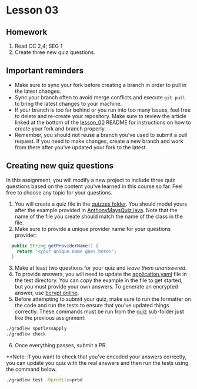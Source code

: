 # Lesson 03

## Homework

1. Read CC 2,4; SEG 1 
1. Create three new quiz questions.

## Important reminders

* Make sure to sync your fork before creating a branch in order to pull in the latest changes.
* Sync your branch often to avoid merge conflicts and execute `git pull` to bring the latest changes to your machine.
* If your branch is too far behind or you run into too many issues, feel free to delete and re-create your repository. Make sure to review the article linked at the bottom of the [lesson_00](/lesson_00/README.md) README for instructions on how to create your fork and branch properly.
* Remember, you should not reuse a branch you've used to submit a pull request. If you need to make changes, create a new branch and work from there after you've updated your fork to the latest.

## Creating new quiz questions

In this assignment, you will modify a new project to include three quiz questions based on the content you've learned in this course so far. Feel free to choose any topic for your questions.

1. You will create a quiz file in the [quizzes folder][quizzes-folder]. You should model yours after the example provided in [AnthonyMaysQuiz.java][quiz-example]. Note that the name of the file you create should match the name of the class in the file.
2. Make sure to provide a unique provider name for your questions provider:
```java
  public String getProviderName() {
    return "<your unique name goes here>";
  }
```
3. Make at least two questions for your quiz and _leave them unanswered_.
4. To provide answers, you will need to update the [application.yaml][test-config-file] file in the test directory. You can copy the example in the file to get started, but you must provide your own answers. To generate an encrypted answer, use [bcrypt.online](https://bcrypt.online).
5. Before attempting to submit your quiz, make sure to run the formatter on the code and run the tests to ensure that you've updated things correctly. These commands must be run from the [quiz][quiz-folder] sub-folder just like the previous assignment:
```bash
./gradlew spotlessApply
./gradlew check
```
6. Once everything passes, submit a PR.

**Note: If you want to check that you've encoded your answers correctly, you can update you quiz with the real answers and then run the tests using the command below. 
```bash
./gradlew test -Dprofile=prod
```

[quizzes-folder]: ./quiz/lesson_03_quiz/src/main/java/com/codedifferently/lesson3/quizzes/
[quiz-folder]: ./quiz/
[quiz-example]: ./quiz/lesson_03_quiz/src/main/java/com/codedifferently/lesson3/quizzes/AnthonyMaysQuiz.java
[test-config-file]: ./quiz/lesson_03_quiz/src/test/resources/application.yml
